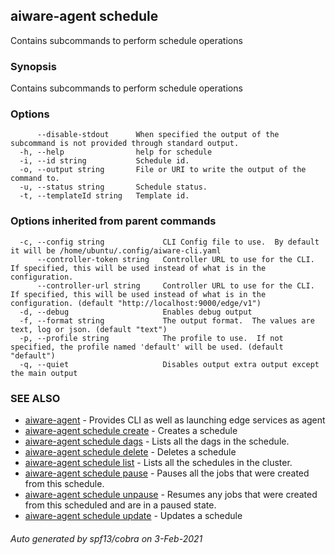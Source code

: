 ## aiware-agent schedule

Contains subcommands to perform schedule operations

### Synopsis

Contains subcommands to perform schedule operations

### Options

```
      --disable-stdout      When specified the output of the subcommand is not provided through standard output.
  -h, --help                help for schedule
  -i, --id string           Schedule id.
  -o, --output string       File or URI to write the output of the command to.
  -u, --status string       Schedule status.
  -t, --templateId string   Template id.
```

### Options inherited from parent commands

```
  -c, --config string             CLI Config file to use.  By default it will be /home/ubuntu/.config/aiware-cli.yaml
      --controller-token string   Controller URL to use for the CLI.  If specified, this will be used instead of what is in the configuration.
      --controller-url string     Controller URL to use for the CLI.  If specified, this will be used instead of what is in the configuration. (default "http://localhost:9000/edge/v1")
  -d, --debug                     Enables debug output
  -f, --format string             The output format.  The values are text, log or json. (default "text")
  -p, --profile string            The profile to use.  If not specified, the profile named 'default' will be used. (default "default")
  -q, --quiet                     Disables output extra output except the main output
```

### SEE ALSO

* [aiware-agent](/cli/aiware-agent.md)	 - Provides CLI as well as launching edge services as agent
* [aiware-agent schedule create](/cli/aiware-agent_schedule_create.md)	 - Creates a schedule
* [aiware-agent schedule dags](/cli/aiware-agent_schedule_dags.md)	 - Lists all the dags in the schedule.
* [aiware-agent schedule delete](/cli/aiware-agent_schedule_delete.md)	 - Deletes a schedule
* [aiware-agent schedule list](/cli/aiware-agent_schedule_list.md)	 - Lists all the schedules in the cluster.
* [aiware-agent schedule pause](/cli/aiware-agent_schedule_pause.md)	 - Pauses all the jobs that were created from this schedule.
* [aiware-agent schedule unpause](/cli/aiware-agent_schedule_unpause.md)	 - Resumes any jobs that were created from this scheduled and are in a paused state.
* [aiware-agent schedule update](/cli/aiware-agent_schedule_update.md)	 - Updates a schedule

###### Auto generated by spf13/cobra on 3-Feb-2021
